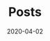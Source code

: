 ---
layout: main.njk
title: Posts
name: Posts
relativeRoot: ../
tags: nav
includeIndex: true
date: 2020-04-02
---